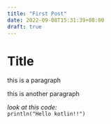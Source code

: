 ```yaml
---
title: "First Post"
date: 2022-09-08T15:31:39+08:00
draft: true
---
```

# Title

this is a paragraph

this is another paragraph

*look at this code:*              
`println("Hello kotlin!!")`